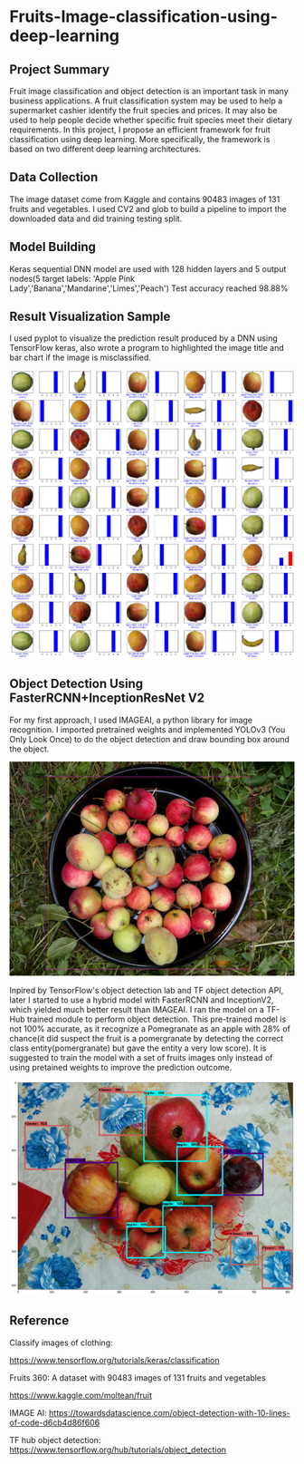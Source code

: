 # Fruits-Image-classification-using-deep-learning

## Project Summary
 Fruit image classification and object detection is an important task in many business applications. A fruit classification system may be used to help a supermarket cashier identify the fruit species and prices. It may also be used to help people decide whether specific fruit species meet their dietary requirements. In this project, I propose an efficient framework for fruit classification using deep learning. More specifically, the framework is based on two different deep learning architectures. 

## Data Collection
 The image dataset come from Kaggle and contains 90483 images of 131 fruits and vegetables. I used CV2 and glob to build a pipeline to import the downloaded data and did training testing split.

## Model Building
 Keras sequential DNN model are used with 128 hidden layers and 5 output nodes(5 target labels: 'Apple Pink Lady','Banana','Mandarine','Limes','Peach')
Test accuracy reached 98.88%

## Result Visualization Sample
 I used pyplot to visualize the prediction result produced by a DNN using TensorFlow keras, also wrote a program to highlighted the image title and bar chart if the image is misclassified.

![alt text](https://github.com/Bommi95/Fruits-Image-classification-using-deep-learning/blob/master/test1.png)

## Object Detection Using FasterRCNN+InceptionResNet V2
 For my first approach, I used IMAGEAI, a python library for image recognition. I imported pretrained weights and implemented YOLOv3 (You Only Look Once) to do the object detection and draw bounding box around the object. 
 
 ![alt text](https://github.com/Bommi95/Fruits-Image-classification-using-deep-learning/blob/master/apples_peaches1.jpg)


 Inpired by TensorFlow's object detection lab and  TF object detection API, later I started to use a hybrid model with FasterRCNN and InceptionV2, which yielded much better result than IMAGEAI. I ran the model on a TF-Hub trained module to perform object detection. This pre-trained model is not 100% accurate, as it recognize a Pomegranate as an apple with 28% of chance(it did suspect the fruit is a pomergranate by detecting the correct class entity(pomergranate) but gave the entity a very low score). It is suggested to train the model with a set of fruits images only instead of using pretained weights to improve the prediction outcome. 
 
![alt text](https://github.com/Bommi95/Fruits-Image-classification-using-deep-learning/blob/master/download%20(1).png)

## Reference
Classify images of clothing: 

https://www.tensorflow.org/tutorials/keras/classification 

Fruits 360: A dataset with 90483 images of 131 fruits and vegetables 
 
https://www.kaggle.com/moltean/fruit

IMAGE AI:
https://towardsdatascience.com/object-detection-with-10-lines-of-code-d6cb4d86f606

TF hub object detection:
https://www.tensorflow.org/hub/tutorials/object_detection
